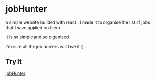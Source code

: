# jobHunter

a simple website builded with react . I made it to organise the list of jobs that I have applied on them

it is so simple and so organised.

I'm sure all the job hunters will love it :) .

## Try It

[jobHunter](https://)
